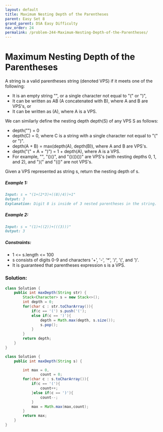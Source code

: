 ```yaml
---
layout: default
title: Maximum Nesting Depth of the Parentheses
parent: Easy Set 8
grand_parent: DSA Easy Difficulty
nav_order: 24
permalink: /problem-244-Maximum-Nesting-Depth-of-the-Parentheses/
---
```

# Maximum Nesting Depth of the Parentheses

A string is a valid parentheses string (denoted VPS) if it meets one of the following:

* It is an empty string "", or a single character not equal to "(" or ")",
* It can be written as AB (A concatenated with B), where A and B are VPS's, or
* It can be written as (A), where A is a VPS. 

We can similarly define the nesting depth depth(S) of any VPS S as follows:

* depth("") = 0
* depth(C) = 0, where C is a string with a single character not equal to "(" or ")".
* depth(A + B) = max(depth(A), depth(B)), where A and B are VPS's.
* depth("(" + A + ")") = 1 + depth(A), where A is a VPS.
* For example, "", "()()", and "()(()())" are VPS's (with nesting depths 0, 1, and 2), and ")(" and "(()" are not VPS's.

Given a VPS represented as string s, return the nesting depth of s.

##### Example 1:
```markdown
Input: s = "(1+(2*3)+((8)/4))+1"
Output: 3
Explanation: Digit 8 is inside of 3 nested parentheses in the string.
```
##### Example 2:
```markdown
Input: s = "(1)+((2))+(((3)))"
Output: 3
```
##### Constraints:
* 1 <= s.length <= 100
* s consists of digits 0-9 and characters '+', '-', '*', '/', '(', and ')'.
* It is guaranteed that parentheses expression s is a VPS.

### Solution:
```java
class Solution {
    public int maxDepth(String str) {
        Stack<Character> s = new Stack<>();
        int depth = 0;
        for(char c : str.toCharArray()){
            if(c == '(') s.push('(');
            else if(c == ')'){
                depth = Math.max(depth, s.size());
                s.pop();
            }
        }
        return depth;
    }
}
```
```java
class Solution {
    public int maxDepth(String s) {

        int max = 0,
                count = 0;
        for(char c : s.toCharArray()){
            if(c == '('){
                count++;
            }else if(c == ')'){
                count--;
            }
            max = Math.max(max,count);
        }
        return max;
    }
}
```